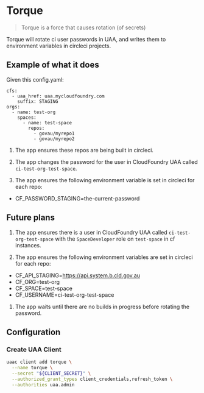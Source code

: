 # Torque

> Torque is a force that causes rotation (of secrets)

Torque will rotate ci user passwords in UAA, and writes them to environment variables in circleci projects.

## Example of what it does

Given this config.yaml:

```
cfs:
  - uaa_href: uaa.mycloudfoundry.com
    suffix: STAGING
orgs:
  - name: test-org
    spaces:
      - name: test-space
        repos:
          - govau/myrepo1
          - govau/myrepo2
```

1. The app ensures these repos are being built in circleci.

1. The app changes the password for the user in CloudFoundry UAA called `ci-test-org-test-space`.

1. The app ensures the following environment variable is set in circleci for each repo:

- CF_PASSWORD_STAGING=the-current-password

## Future plans

1. The app ensures there is a user in CloudFoundry UAA called `ci-test-org-test-space` with the `SpaceDeveloper` role on `test-space` in cf instances.

1. The app ensures the following environment variables are set in circleci for each repo:

- CF_API_STAGING=https://api.system.b.cld.gov.au
- CF_ORG=test-org
- CF_SPACE=test-space
- CF_USERNAME=ci-test-org-test-space

1. The app waits until there are no builds in progress before rotating the password.

## Configuration

### Create UAA Client

```bash
uaac client add torque \
  --name torque \
  --secret "${CLIENT_SECRET}" \
  --authorized_grant_types client_credentials,refresh_token \
  --authorities uaa.admin
```
